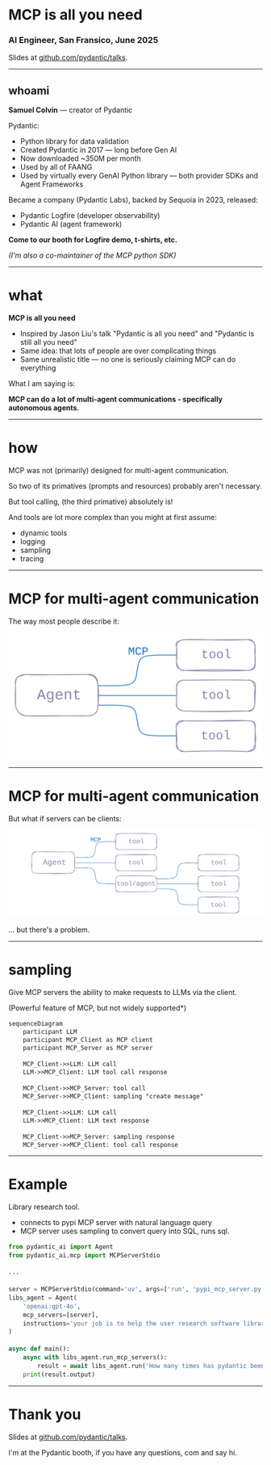 # MCP is all you need

### AI Engineer, San Fransico, June 2025

Slides at [github.com/pydantic/talks](https://github.com/pydantic/talks).

---

## whoami

**Samuel Colvin** — creator of Pydantic

Pydantic:
* Python library for data validation
* Created Pydantic in 2017 — long before Gen AI
* Now downloaded ~350M per month
* Used by all of FAANG
* Used by virtually every GenAI Python library — both provider SDKs and Agent Frameworks

Became a company (Pydantic Labs), backed by Sequoia in 2023, released:
* Pydantic Logfire (developer observability)
* Pydantic AI (agent framework)

**Come to our booth for Logfire demo, t-shirts, etc.**

_(I'm also a co-maintainer of the MCP python SDK)_

---

# what

**MCP is all you need**

* Inspired by Jason Liu's talk "Pydantic is all you need" and "Pydantic is still all you need"
* Same idea: that lots of people are over complicating things
* Same unrealistic title — no one is seriously claiming MCP can do everything

What I am saying is:

**MCP can do a lot of multi-agent communications - specifically autonomous agents.**

---

# how

MCP was not (primarily) designed for multi-agent communication.

So two of its primatives (prompts and resources) probably aren't necessary.

But tool calling, (the third primative) absolutely is!

And tools are lot more complex than you might at first assume:
* dynamic tools
* logging
* sampling
* tracing

---

# MCP for multi-agent communication

The way most people describe it:

![Agents with MCP](images/agents-with-mcp.svg)

---

# MCP for multi-agent communication

But what if servers can be clients:

![Agents with MCP and Recursive](images/agents-with-mcp-recursive.svg)

... but there's a problem.

---

# sampling

Give MCP servers the ability to make requests to LLMs via the client.

(Powerful feature of MCP, but not widely supported*)


```mermaid
sequenceDiagram
    participant LLM
    participant MCP_Client as MCP client
    participant MCP_Server as MCP server

    MCP_Client->>LLM: LLM call
    LLM->>MCP_Client: LLM tool call response

    MCP_Client->>MCP_Server: tool call
    MCP_Server->>MCP_Client: sampling "create message"

    MCP_Client->>LLM: LLM call
    LLM->>MCP_Client: LLM text response

    MCP_Client->>MCP_Server: sampling response
    MCP_Server->>MCP_Client: tool call response
```

---

# Example

Library research tool.
* connects to pypi MCP server with natural language query
* MCP server uses sampling to convert query into SQL, runs sql.

```py
from pydantic_ai import Agent
from pydantic_ai.mcp import MCPServerStdio

...

server = MCPServerStdio(command='uv', args=['run', 'pypi_mcp_server.py'])
libs_agent = Agent(
    'openai:gpt-4o',
    mcp_servers=[server],
    instructions='your job is to help the user research software libraries and packages using the tools provided',
)

async def main():
    async with libs_agent.run_mcp_servers():
        result = await libs_agent.run('How many times has pydantic been downloaded this year')
    print(result.output)
```

---

# Thank you

Slides at [github.com/pydantic/talks](https://github.com/pydantic/talks).

I'm at the Pydantic booth, if you have any questions, com and say hi.
